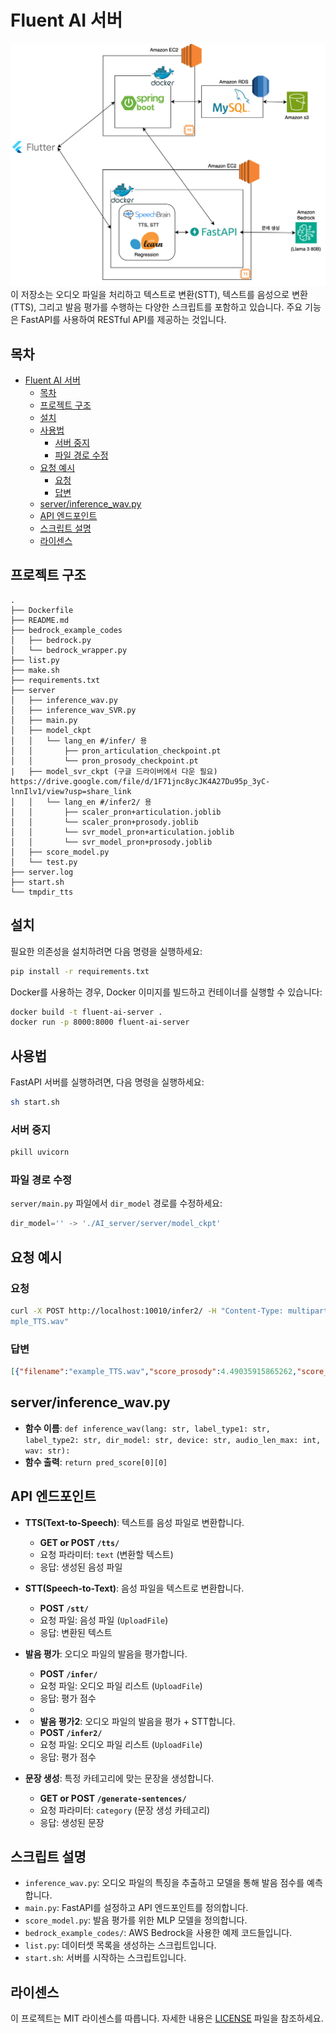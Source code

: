 # Fluent AI 서버
<img src="fluent%20Architecture.png" width="600" alt="Architecture">
이 저장소는 오디오 파일을 처리하고 텍스트로 변환(STT), 텍스트를 음성으로 변환(TTS), 그리고 발음 평가를 수행하는 다양한 스크립트를 포함하고 있습니다. 주요 기능은 FastAPI를 사용하여 RESTful API를 제공하는 것입니다.

## 목차

- [Fluent AI 서버](#fluent-ai-서버)
  - [목차](#목차)
  - [프로젝트 구조](#프로젝트-구조)
  - [설치](#설치)
  - [사용법](#사용법)
    - [서버 중지](#서버-중지)
    - [파일 경로 수정](#파일-경로-수정)
  - [요청 예시](#요청-예시)
    - [요청](#요청)
    - [답변](#답변)
  - [server/inference\_wav.py](#serverinference_wavpy)
  - [API 엔드포인트](#api-엔드포인트)
  - [스크립트 설명](#스크립트-설명)
  - [라이센스](#라이센스)

## 프로젝트 구조

```
.
├── Dockerfile
├── README.md
├── bedrock_example_codes
│   ├── bedrock.py
│   └── bedrock_wrapper.py
├── list.py
├── make.sh
├── requirements.txt
├── server
│   ├── inference_wav.py
│   ├── inference_wav_SVR.py
│   ├── main.py
│   ├── model_ckpt
│   │   └── lang_en #/infer/ 용
│   │       ├── pron_articulation_checkpoint.pt
│   │       └── pron_prosody_checkpoint.pt
|   ├── model_svr_ckpt (구글 드라이버에서 다운 필요) https://drive.google.com/file/d/1F71jnc8ycJK4A27Du95p_3yC-lnnIlv1/view?usp=share_link
│   │   └── lang_en #/infer2/ 용
│   │       ├── scaler_pron+articulation.joblib  
│   │       └── scaler_pron+prosody.joblib  
│   │       └── svr_model_pron+articulation.joblib  
│   │       └── svr_model_pron+prosody.joblib
│   ├── score_model.py
│   └── test.py
├── server.log
├── start.sh
└── tmpdir_tts
```

## 설치

필요한 의존성을 설치하려면 다음 명령을 실행하세요:

```bash
pip install -r requirements.txt
```

Docker를 사용하는 경우, Docker 이미지를 빌드하고 컨테이너를 실행할 수 있습니다:

```bash
docker build -t fluent-ai-server .
docker run -p 8000:8000 fluent-ai-server
```

## 사용법

FastAPI 서버를 실행하려면, 다음 명령을 실행하세요:

```bash
sh start.sh
```

### 서버 중지

```bash
pkill uvicorn
```

### 파일 경로 수정

`server/main.py` 파일에서 `dir_model` 경로를 수정하세요:

```python
dir_model='' -> './AI_server/server/model_ckpt'
```

## 요청 예시

### 요청

```bash
curl -X POST http://localhost:10010/infer2/ -H "Content-Type: multipart/form-data" -F "files=@/home/ec2-user/AI_server/server/exa
mple_TTS.wav"
```

### 답변

```json
[{"filename":"example_TTS.wav","score_prosody":4.49035915865262,"score_articulation":4.49035915865262,"total_score":8.98071831730524,"transcription":"DID HE WRITE STORIES WHEN HE WAS YOUNGER I THINK HE USED TO WRITE NOVELS"}]
```

## server/inference_wav.py

- **함수 이름**: `def inference_wav(lang: str, label_type1: str, label_type2: str, dir_model: str, device: str, audio_len_max: int, wav: str):`
- **함수 출력**: `return pred_score[0][0]`

## API 엔드포인트

- **TTS(Text-to-Speech)**: 텍스트를 음성 파일로 변환합니다.
  - **GET or POST `/tts/`**
  - 요청 파라미터: `text` (변환할 텍스트)
  - 응답: 생성된 음성 파일

- **STT(Speech-to-Text)**: 음성 파일을 텍스트로 변환합니다.
  - **POST `/stt/`**
  - 요청 파일: 음성 파일 (`UploadFile`)
  - 응답: 변환된 텍스트

- **발음 평가**: 오디오 파일의 발음을 평가합니다.
  - **POST `/infer/`**
  - 요청 파일: 오디오 파일 리스트 (`UploadFile`)
  - 응답: 평가 점수
  - 
- - **발음 평가2**: 오디오 파일의 발음을 평가 + STT합니다.
  - **POST `/infer2/`**
  - 요청 파일: 오디오 파일 리스트 (`UploadFile`)
  - 응답: 평가 점수  

- **문장 생성**: 특정 카테고리에 맞는 문장을 생성합니다.
  - **GET or POST `/generate-sentences/`**
  - 요청 파라미터: `category` (문장 생성 카테고리)
  - 응답: 생성된 문장

## 스크립트 설명

- `inference_wav.py`: 오디오 파일의 특징을 추출하고 모델을 통해 발음 점수를 예측합니다.
- `main.py`: FastAPI를 설정하고 API 엔드포인트를 정의합니다.
- `score_model.py`: 발음 평가를 위한 MLP 모델을 정의합니다.
- `bedrock_example_codes/`: AWS Bedrock을 사용한 예제 코드들입니다.
- `list.py`: 데이터셋 목록을 생성하는 스크립트입니다.
- `start.sh`: 서버를 시작하는 스크립트입니다.


## 라이센스

이 프로젝트는 MIT 라이센스를 따릅니다. 자세한 내용은 [LICENSE](LICENSE) 파일을 참조하세요.
